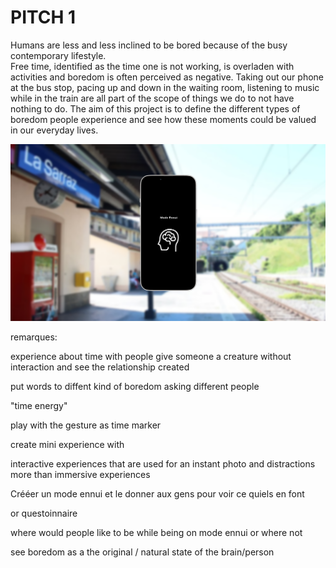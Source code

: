 # PITCH 1

Humans are less and less inclined to be bored because of the busy contemporary lifestyle.  
Free time, identified as the time one is not working, is overladen with activities and boredom is often perceived as negative.
Taking out our phone at the bus stop, pacing up and down in the waiting room, listening to music while in the train are all part
of the scope of things we do to not have nothing to do.
The aim of this project is to define the different types of boredom people experience and see how these moments could be valued in our everyday lives.

![Pitch1](images/pitch-1.png)


remarques:

experience about time with people
give someone a creature without interaction and see the relationship created

put words to diffent kind of boredom 
asking different people

"time energy"

play with the gesture as time marker 

create mini experience with 

interactive experiences that are used for an instant photo and distractions more than immersive experiences

Crééer un mode ennui et le donner aux gens pour voir ce quiels en font 

or questoinnaire 

where would people like to be while being on mode ennui or where not 

see boredom as a the original / natural state of the brain/person